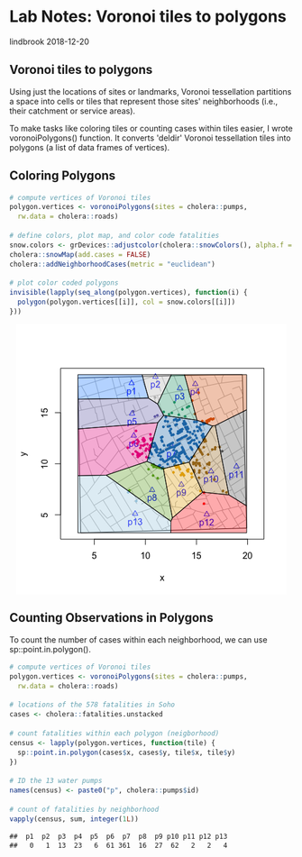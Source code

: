Lab Notes: Voronoi tiles to polygons
================
lindbrook
2018-12-20

Voronoi tiles to polygons
-------------------------

Using just the locations of sites or landmarks, Voronoi tessellation partitions a space into cells or tiles that represent those sites' neighborhoods (i.e., their catchment or service areas).

To make tasks like coloring tiles or counting cases within tiles easier, I wrote voronoiPolygons() function. It converts 'deldir' Voronoi tessellation tiles into polygons (a list of data frames of vertices).

Coloring Polygons
-----------------

``` r
# compute vertices of Voronoi tiles
polygon.vertices <- voronoiPolygons(sites = cholera::pumps,
  rw.data = cholera::roads)

# define colors, plot map, and color code fatalities
snow.colors <- grDevices::adjustcolor(cholera::snowColors(), alpha.f = 1/3)
cholera::snowMap(add.cases = FALSE)
cholera::addNeighborhoodCases(metric = "euclidean")

# plot color coded polygons
invisible(lapply(seq_along(polygon.vertices), function(i) {
  polygon(polygon.vertices[[i]], col = snow.colors[[i]])
}))
```

<img src="tiles.polygons_files/figure-markdown_github/coloring-1.png" style="display: block; margin: auto;" />

Counting Observations in Polygons
---------------------------------

To count the number of cases within each neighborhood, we can use sp::point.in.polygon().

``` r
# compute vertices of Voronoi tiles
polygon.vertices <- voronoiPolygons(sites = cholera::pumps,
  rw.data = cholera::roads)

# locations of the 578 fatalities in Soho
cases <- cholera::fatalities.unstacked

# count fatalities within each polygon (neigborhood)
census <- lapply(polygon.vertices, function(tile) {
  sp::point.in.polygon(cases$x, cases$y, tile$x, tile$y)
})

# ID the 13 water pumps
names(census) <- paste0("p", cholera::pumps$id)

# count of fatalities by neighborhood
vapply(census, sum, integer(1L))
```

    ##  p1  p2  p3  p4  p5  p6  p7  p8  p9 p10 p11 p12 p13 
    ##   0   1  13  23   6  61 361  16  27  62   2   2   4
